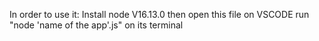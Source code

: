 In order to use it: Install node V16.13.0
then open this file on VSCODE
run "node 'name of the app'.js" on its terminal
